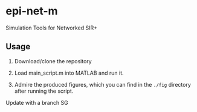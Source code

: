# epi-net-m
Simulation Tools for Networked SIR+

## Usage

1. Download/clone the repository

2. Load main_script.m into MATLAB and run it.

3. Admire the produced figures, which you can find in the `./fig` directory after running the script.

Update with a branch SG
